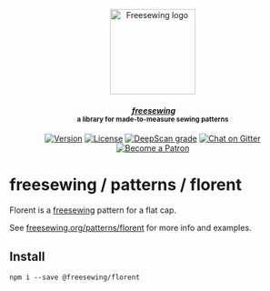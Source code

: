 <p align="center">
  <a title="Go to freesewing.org" href="https://freesewing.org/"><img src="https://freesewing.org/img/logo/black.svg" align="center" width="150px" alt="Freesewing logo"/></a>
</p>
<h4 align="center"><em>&nbsp;<a title="Go to freesewing.org" href="https://freesewing.org/">freesewing</a></em>
<br><sup>a library for made-to-measure sewing patterns</sup>
</h4>
<p align="center">
  <a href="https://www.npmjs.com/package/@freesewing/florent"><img src="https://badgen.net/npm/v/@freesewing/florent" alt="Version"></a>
  <a href="https://www.npmjs.com/package/@freesewing/florent"><img src="https://badgen.net/npm/license/@freesewing/florent" alt="License"></a>
  <a href="https://deepscan.io/dashboard#view=project&tid=2114&pid=4730&bid=37767"><img src="https://deepscan.io/api/teams/2114/projects/4730/branches/37767/badge/grade.svg" alt="DeepScan grade"></a>
  <a href="https://gitter.im/freesewing/freesewing"><img src="https://badgen.net/badge/chat/on%20Gitter/cyan" alt="Chat on Gitter"></a>
  <a href="https://freesewing.org/patrons/join"><img src="https://badgen.net/badge/become/a%20Patron/FF5B77" alt="Become a Patron"></a>
</p>

# freesewing / patterns / florent

Florent is a [freesewing](https://github.com/freesewing/freesewing) pattern
for a flat cap.

See [freesewing.org/patterns/florent](https://freesewing.org/patterns/florent)
for more info and examples.

## Install

```
npm i --save @freesewing/florent
```
